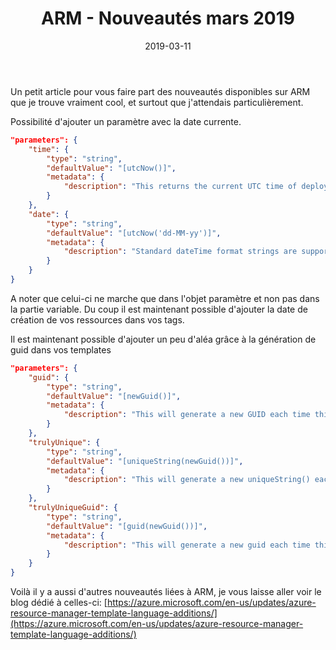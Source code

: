 ﻿---
layout: post
title: ARM - Nouveautés mars 2019
date: 2019-03-11
categories: [ "Azure", "ARM"  ]
---

Un petit article pour vous faire part des nouveautés disponibles sur ARM que je trouve vraiment cool, et surtout que j'attendais particulièrement. 

Possibilité d'ajouter un paramètre avec la date currente. 

```json
"parameters": {
    "time": {
        "type": "string",
        "defaultValue": "[utcNow()]",
        "metadata": {
            "description": "This returns the current UTC time of deployment. This function may only be used in the defaultValue of a parameter."
        }
    },
    "date": {
        "type": "string",
        "defaultValue": "[utcNow('dd-MM-yy')]",
        "metadata": {
            "description": "Standard dateTime format strings are supported: https://docs.microsoft.com/en-us/dotnet/standard/base-types/standard-date-and-time-format-strings"
        }
    }   
}
```

A noter que celui-ci ne marche que dans l'objet paramètre et non pas dans la partie variable. Du coup il est maintenant possible d'ajouter la date de création de vos ressources dans vos tags. 

Il est maintenant possible d'ajouter un peu d'aléa grâce à la génération de guid dans vos templates

```json 
"parameters": {
    "guid": {
        "type": "string",
        "defaultValue": "[newGuid()]",
        "metadata": {
            "description": "This will generate a new GUID each time this template is deployed. This function may only be used in the defaultValue of a parameter."
        }
    },
    "trulyUnique": {
        "type": "string",
        "defaultValue": "[uniqueString(newGuid())]",
        "metadata": {
            "description": "This will generate a new uniqueString() each time this template is deployed. This is not idempotent, use with care."
        }
    },
    "trulyUniqueGuid": {
        "type": "string",
        "defaultValue": "[guid(newGuid())]",
        "metadata": {
            "description": "This will generate a new guid each time this template is deployed. The guid() function can be idempotent, used this way it is not."
        }
    }
}
```

Voilà il y a aussi d'autres nouveautés liées à ARM, je vous laisse aller voir le blog dédié à celles-ci: [https://azure.microsoft.com/en-us/updates/azure-resource-manager-template-language-additions/](https://azure.microsoft.com/en-us/updates/azure-resource-manager-template-language-additions/)

